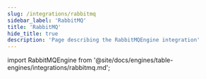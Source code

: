 ```yaml
---
slug: /integrations/rabbitmq
sidebar_label: 'RabbitMQ'
title: 'RabbitMQ'
hide_title: true
description: 'Page describing the RabbitMQEngine integration'
---
```


import RabbitMQEngine from '@site/docs/engines/table-engines/integrations/rabbitmq.md';

<RabbitMQEngine/>
